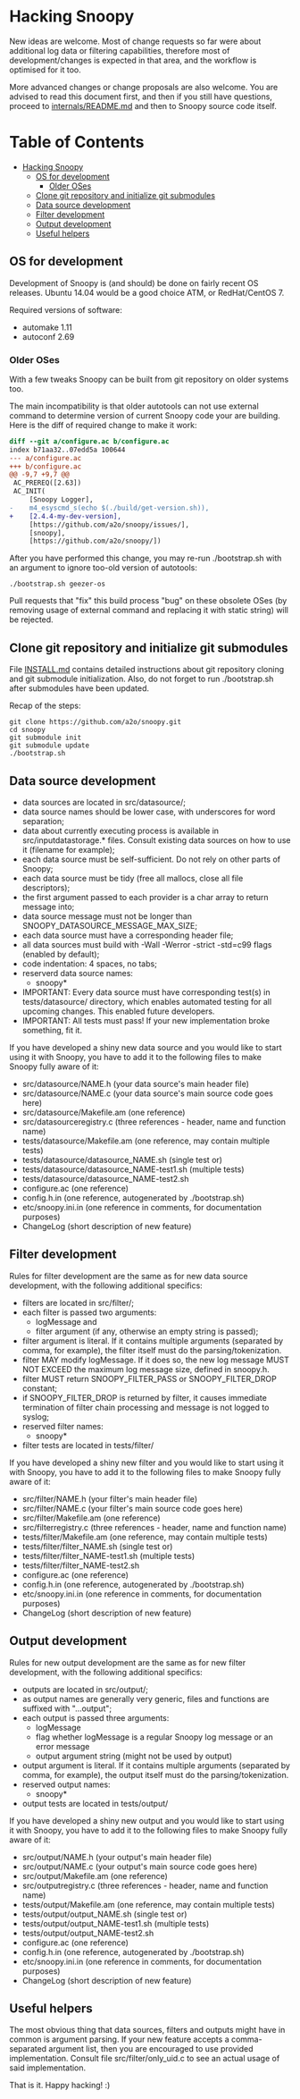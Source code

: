 # Hacking Snoopy

New ideas are welcome. Most of change requests so far were about additional
log data or filtering capabilities, therefore most of development/changes
is expected in that area, and the workflow is optimised for it too.

More advanced changes or change proposals are also welcome. You are advised to
read this document first, and then if you still have questions, proceed to
[internals/README.md](internals/README.md) and then to Snoopy source code itself.



Table of Contents
=================

  * [Hacking Snoopy](#hacking-snoopy)
    * [OS for development](#os-for-development)
      * [Older OSes](#older-oses)
    * [Clone git repository and initialize git submodules](#clone-git-repository-and-initialize-git-submodules)
    * [Data source development](#data-source-development)
    * [Filter development](#filter-development)
    * [Output development](#output-development)
    * [Useful helpers](#useful-helpers)



## OS for development

Development of Snoopy is (and should) be done on fairly recent OS releases.
Ubuntu 14.04 would be a good choice ATM, or RedHat/CentOS 7.

Required versions of software:
- automake 1.11
- autoconf 2.69


### Older OSes

With a few tweaks Snoopy can be built from git repository on older systems too.

The main incompatibility is that older autotools can not use external command
to determine version of current Snoopy code your are building. Here is the diff
of required change to make it work:
```diff
diff --git a/configure.ac b/configure.ac
index b71aa32..07edd5a 100644
--- a/configure.ac
+++ b/configure.ac
@@ -9,7 +9,7 @@
 AC_PREREQ([2.63])
 AC_INIT(
     [Snoopy Logger],
-    m4_esyscmd_s(echo $(./build/get-version.sh)),
+    [2.4.4-my-dev-version],
     [https://github.com/a2o/snoopy/issues/],
     [snoopy],
     [https://github.com/a2o/snoopy/])
```

After you have performed this change, you may re-run ./bootstrap.sh with an
argument to ignore too-old version of autotools:
```shell
./bootstrap.sh geezer-os
```

Pull requests that "fix" this build process "bug" on these obsolete OSes
(by removing usage of external command and replacing it with static string)
will be rejected.



## Clone git repository and initialize git submodules

File [INSTALL.md](INSTALL.md) contains detailed instructions about git repository
cloning and git submodule initialization. Also, do not forget to run ./bootstrap.sh
after submodules have been updated.

Recap of the steps:
```shell
git clone https://github.com/a2o/snoopy.git
cd snoopy
git submodule init
git submodule update
./bootstrap.sh

```



## Data source development

- data sources are located in src/datasource/;
- data source names should be lower case, with underscores for word separation;
- data about currently executing process is available in src/inputdatastorage.*
    files. Consult existing data sources on how to use it (filename for example);
- each data source must be self-sufficient. Do not rely on other parts of Snoopy;
- each data source must be tidy (free all mallocs, close all file descriptors);
- the first argument passed to each provider is a char array to return message into;
- data source message must not be longer than SNOOPY_DATASOURCE_MESSAGE_MAX_SIZE;
- each data source must have a corresponding header file;
- all data sources must build with -Wall -Werror -strict -std=c99 flags
    (enabled by default);
- code indentation: 4 spaces, no tabs;
- reserverd data source names:
    - snoopy*
- IMPORTANT: Every data source must have corresponding test(s) in tests/datasource/
    directory, which enables automated testing for all upcoming changes. This
    enabled future developers.
- IMPORTANT: All tests must pass! If your new implementation broke something,
    fit it.


If you have developed a shiny new data source and you would like to start using
it with Snoopy, you have to add it to the following files to make Snoopy fully
aware of it:

- src/datasource/NAME.h        (your data source's main header file)
- src/datasource/NAME.c        (your data source's main source code goes here)
- src/datasource/Makefile.am   (one reference)
- src/datasourceregistry.c     (three references - header, name and function name)
- tests/datasource/Makefile.am (one reference, may contain multiple tests)
- tests/datasource/datasource_NAME.sh         (single test or)
- tests/datasource/datasource_NAME-test1.sh   (multiple tests)
- tests/datasource/datasource_NAME-test2.sh
- configure.ac                 (one reference)
- config.h.in                  (one reference, autogenerated by ./bootstrap.sh)
- etc/snoopy.ini.in            (one reference in comments, for documentation purposes)
- ChangeLog                    (short description of new feature)



## Filter development

Rules for filter development are the same as for new data source development,
with the following additional specifics:

- filters are located in src/filter/;
- each filter is passed two arguments:
    - logMessage and
    - filter argument (if any, otherwise an empty string is passed);
- filter argument is literal. If it contains multiple arguments (separated by
    comma, for example), the filter itself must do the parsing/tokenization.
- filter MAY modify logMessage. If it does so, the new log message MUST NOT
    EXCEED the maximum log message size, defined in snoopy.h.
- filter MUST return SNOOPY_FILTER_PASS or SNOOPY_FILTER_DROP constant;
- if SNOOPY_FILTER_DROP is returned by filter, it causes immediate termination
    of filter chain processing and message is not logged to syslog;
- reserved filter names:
    - snoopy*
- filter tests are located in tests/filter/


If you have developed a shiny new filter and you would like to start using
it with Snoopy, you have to add it to the following files to make Snoopy fully
aware of it:

- src/filter/NAME.h            (your filter's main header file)
- src/filter/NAME.c            (your filter's main source code goes here)
- src/filter/Makefile.am       (one reference)
- src/filterregistry.c         (three references - header, name and function name)
- tests/filter/Makefile.am     (one reference, may contain multiple tests)
- tests/filter/filter_NAME.sh         (single test or)
- tests/filter/filter_NAME-test1.sh   (multiple tests)
- tests/filter/filter_NAME-test2.sh
- configure.ac                 (one reference)
- config.h.in                  (one reference, autogenerated by ./bootstrap.sh)
- etc/snoopy.ini.in            (one reference in comments, for documentation purposes)
- ChangeLog                    (short description of new feature)



## Output development

Rules for new output development are the same as for new filter development,
with the following additional specifics:

- outputs are located in src/output/;
- as output names are generally very generic, files and functions are suffixed with "...output";
- each output is passed three arguments:
    - logMessage
    - flag whether logMessage is a regular Snoopy log message or an error message
    - output argument string (might not be used by output)
- output argument is literal. If it contains multiple arguments (separated by
    comma, for example), the output itself must do the parsing/tokenization.
- reserved output names:
    - snoopy*
- output tests are located in tests/output/


If you have developed a shiny new output and you would like to start using
it with Snoopy, you have to add it to the following files to make Snoopy fully
aware of it:

- src/output/NAME.h            (your output's main header file)
- src/output/NAME.c            (your output's main source code goes here)
- src/output/Makefile.am       (one reference)
- src/outputregistry.c         (three references - header, name and function name)
- tests/output/Makefile.am     (one reference, may contain multiple tests)
- tests/output/output_NAME.sh         (single test or)
- tests/output/output_NAME-test1.sh   (multiple tests)
- tests/output/output_NAME-test2.sh
- configure.ac                 (one reference)
- config.h.in                  (one reference, autogenerated by ./bootstrap.sh)
- etc/snoopy.ini.in            (one reference in comments, for documentation purposes)
- ChangeLog                    (short description of new feature)



## Useful helpers

The most obvious thing that data sources, filters and outputs might have in
common is argument parsing. If your new feature accepts a comma-separated
argument list, then you are encouraged to use provided implementation. Consult
file src/filter/only_uid.c to see an actual usage of said implementation.



That is it. Happy hacking! :)
